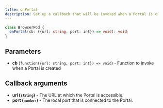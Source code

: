 ```yaml
---
title: onPortal
description: Set up a callback that will be invoked when a Portal is created
---
```



```ts
class BrowserPod {
  onPortal(cb: ({url: string, port: int}) => void): void;
}
```

## Parameters

- **cb** (`function({url: string, port: int}) => void`) - Function to invoke when a Portal is created

## Callback arguments
- **url (`string`)** - The URL at which the Portal is accessible.
- **port (`number`)** - The local port that is connected to the Portal.
